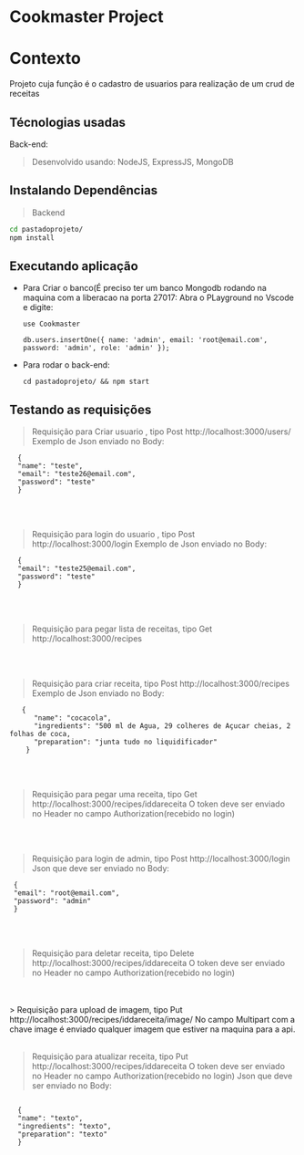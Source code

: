 
# Cookmaster Project

# Contexto
Projeto cuja função é o cadastro de usuarios para realização de um crud 
de receitas 

## Técnologias usadas

Back-end:
> Desenvolvido usando: NodeJS, ExpressJS, MongoDB


## Instalando Dependências

> Backend
```bash
cd pastadoprojeto/ 
npm install
``` 
## Executando aplicação


* Para Criar o banco(É preciso ter um banco Mongodb rodando na maquina com a
  liberacao na porta 27017:
  Abra o PLayground no Vscode e digite:

  ```
  use Cookmaster
  
  db.users.insertOne({ name: 'admin', email: 'root@email.com', password: 'admin', role: 'admin' });
  
  ```

* Para rodar o back-end:

  ```
  cd pastadoprojeto/ && npm start
  ```

## Testando as requisições

> Requisição para Criar usuario , tipo Post http://localhost:3000/users/
      Exemplo de Json enviado no Body:
      
  ``` 
    {
	"name": "teste",
	"email": "teste26@email.com",
	"password": "teste"
    }
  ```
<br>
<br> 
   
> Requisição para login do usuario , tipo Post http://localhost:3000/login
     Exemplo de Json enviado no Body:
  ```  
    {
	"email": "teste25@email.com",
	"password": "teste"
    }
  ```
<br>
<br>
  
> Requisição para pegar lista de receitas, tipo Get http://localhost:3000/recipes
<br>
<br>


> Requisição para  criar receita, tipo Post http://localhost:3000/recipes
      Exemplo de Json enviado no Body:
  ```   
     {
        "name": "cocacola",
        "ingredients": "500 ml de Agua, 29 colheres de Açucar cheias, 2 folhas de coca,
        "preparation": "junta tudo no liquidificador"
      }
  ```
<br>
<br>
     
>  Requisição para pegar uma receita, tipo Get http://localhost:3000/recipes/iddareceita
      O token deve ser enviado no Header no campo Authorization(recebido no login)

<br>
<br>
      
> Requisição para login de admin, tipo Post http://localhost:3000/login
      Json que deve ser enviado no Body:
   ```      
    {
	"email": "root@email.com",
	"password": "admin"
    }
  ``` 
<br>
<br>
  
> Requisição para deletar receita, tipo Delete http://localhost:3000/recipes/iddareceita
      O token deve ser enviado no Header no campo Authorization(recebido no login)

<br>
<br>
> Requisição para upload de imagem, tipo Put http://localhost:3000/recipes/iddareceita/image/
      No campo Multipart com a chave image é enviado qualquer imagem que estiver na maquina para a api. 
<br>
<br>
      
> Requisição para atualizar receita, tipo Put http://localhost:3000/recipes/iddareceita
      O token deve ser enviado no Header no campo Authorization(recebido no login)
      Json que deve ser enviado no Body:
  ``` 
      
    {
	"name": "texto",
	"ingredients": "texto",
	"preparation": "texto"
    }
 ``` 

<br>
<br>

            
